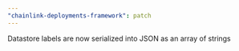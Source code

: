 ```yaml
---
"chainlink-deployments-framework": patch
---
```


Datastore labels are now serialized into JSON as an array of strings
